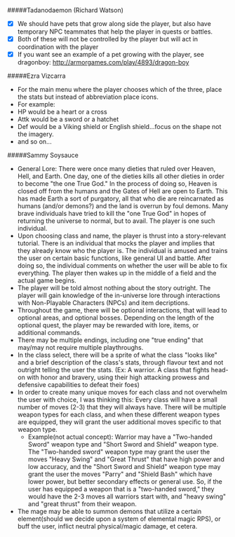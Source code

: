#####Tadanodaemon (Richard Watson)
- [x] We should have pets that grow along side the player, but also have temporary NPC teammates that help the player in quests or battles.
- [x] Both of these will not be controlled by the player but will act in coordination with the player
- [x] If you want see an example of a pet growing with the player, see dragonboy: http://armorgames.com/play/4893/dragon-boy

#####Ezra Vizcarra
- For the main menu where the player chooses which of the three, place the stats but instead of abbreviation place icons. 
- For example:
- HP would be a heart or a cross
- Attk would be a sword or a hatchet
- Def would be a Viking shield or English shield...focus on the shape not the imagery.
- and so on...

#####Sammy Soysauce
- General Lore: There were once many dieties that ruled over Heaven, Hell, and Earth. One day, one of the dieties kills all other dieties in order to become "the one True God." In the process of doing so, Heaven is closed off from the humans and the Gates of Hell are open to Earth. This has made Earth a sort of purgatory, all that who die are reincarnated as humans (and/or demons?) and the land is overrun by foul demons. Many brave individuals have tried to kill the "one True God" in hopes of returning the universe to normal, but to avail. The player is one such individual. 
- Upon choosing class and name, the player is thrust into a story-relevant tutorial. There is an individual that mocks the player and implies that they already know who the player is. The individual is amused and trains the user on certain basic functions, like general UI and battle. After doing so, the individual comments on whether the user will be able to fix everything. The player then wakes up in the middle of a field and the actual game begins.
- The player will be told almost nothing about the story outright. The player will gain knowledge of the in-universe lore through interactions with Non-Playable Characters (NPCs) and item decriptions.
- Throughout the game, there will be optional interactions, that will lead to optional areas, and optional bosses. Depending on the length of the optional quest, the player may be rewarded with lore, items, or additional commands.
- There may be multiple endings, including one "true ending" that may/may not require multiple playthroughs.
- In the class select, there will be a sprite of what the class "looks like" and a brief description of the class's stats, through flavour text and not outright telling the user the stats. (Ex: A warrior. A class that fights head-on with honor and bravery, using their high attacking prowess and defensive capabilities to defeat their foes)
- In order to create many unique moves for each class and not overwhelm the user with choice, I was thinking this: Every class will have a small number of moves (2-3) that they will always have. There will be multiple weapon types for each class, and when these different weapon types are equipped, they will grant the user additional moves specific to that weapon type. 
  - Example(not actual concept): Warrior may have a "Two-handed Sword" weapon type and "Short Sword and Shield" weapon type. The         "Two-handed sword" weapon type may grant the user the moves "Heavy Swing" and "Great Thrust" that have high power and low accuracy,   and the "Short Sword and Shield" weapon type may grant the user the moves "Parry" and "Shield Bash" which have lower power, but       better secondary effects or general use. So, if the user has equipped a weapon that is a "two-handed sword," they would have the 2-3   moves all warriors start with, and "heavy swing" and "great thrust" from their weapon.
- The mage may be able to summon demons that utilize a certain element(should we decide upon a system of elemental magic RPS), or buff the user, inflict neutral physical/magic damage, et cetera.
